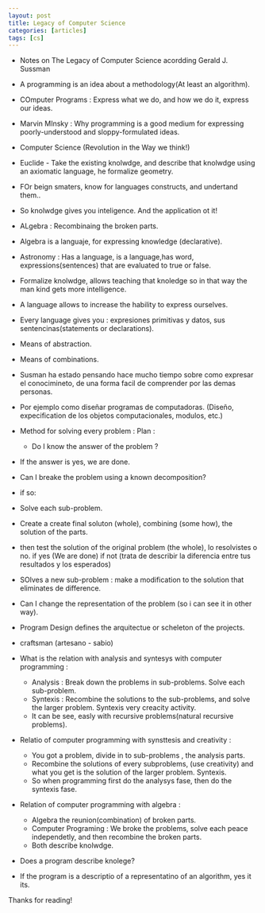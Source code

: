 ```yaml
---
layout: post
title: Legacy of Computer Science
categories: [articles]
tags: [cs]
---
```


* Notes on The Legacy of Computer Science acordding Gerald J. Sussman 

<!--more-->

* A programming is an idea about a methodology(At least an algorithm).

* COmputer Programs : Express what we do, and how we do it, express our ideas.

* Marvin MInsky : Why programming is a good medium for expressing poorly-understood and  sloppy-formulated ideas.

* Computer Science (Revolution in the Way we think!)

* Euclide - Take the existing knolwdge, and describe that knolwdge using an axiomatic language, he formalize geometry.

* FOr beign smaters, know for languages constructs, and undertand them..
* So knolwdge gives you inteligence. And the application ot it!
* ALgebra : Recombinaing the broken parts.

* Algebra is a languaje, for expressing knowledge (declarative).
* Astronomy : Has a language, is a language,has word, expressions(sentences) that are evaluated to true or false.

* Formalize knolwdge, allows teaching that knoledge so in that way the man kind gets more intelligence.

* A language allows to increase the hability to express ourselves.

* Every language gives you : expresiones primitivas y datos, sus sentencinas(statements or declarations).
	
* Means of abstraction.
	
* Means of combinations.

* Susman ha estado pensando hace mucho tiempo sobre como expresar el conocimineto, de una forma facil de comprender por las demas
  personas.

* Por ejemplo como diseñar programas de computadoras. (Diseño, expecification de los objetos computacionales, modulos, etc.)
* Method for solving every problem :
 Plan :
	* Do I know the answer of the problem ?
         
* If the answer is yes, we are done.
	
* Can I breake the problem using a known decomposition?
		
* if so:
			
* Solve each sub-problem.
			
* Create a create final soluton (whole), combining (some how), the solution of the parts.
			
* then test the solution of the original problem (the whole), lo resolvistes o no.
			if yes (We are done)
			if not (trata de describir la diferencia entre tus resultados y los esperados)
		        
* SOlves  a new sub-problem : make a modification to the solution that eliminates de difference.
	
* Can I change the representation of the problem (so i can see it in other way).
	
* Program Design defines the arquitectue or scheleton of the projects.
* craftsman (artesano - sabio)

* What is the relation with analysis and syntesys with computer programming :
  - Analysis : Break down the problems in sub-problems. Solve each sub-problem.
  - Syntexis : Recombine the solutions to the sub-problems, and solve the larger problem. Syntexis very creacity activity.
  - It can be see, easly with recursive problems(natural recursive problems).

* Relatio of computer programming with synsttesis and creativity :
  * You got a problem, divide in to sub-problems , the analysis parts.
  * Recombine the solutions of every subproblems, (use creativity) and what you get is the solution of the larger problem. Syntexis.
  * So when programming first do the analysys fase, then do the syntexis fase.

* Relation of computer programming with algebra :
  * Algebra the reunion(combination) of broken parts.
  * Computer Programing  : We broke the problems, solve each peace independetly, and then recombine the broken parts.
  * Both describe knolwdge.

* Does a program describe knolege?
 * If the program is a descriptio of a representatino of an algorithm, yes it its.
  
Thanks for reading!